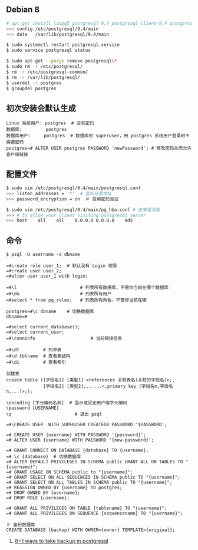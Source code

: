 Debian 8
--

```bash
# apt-get install libpq5 postgresql-9.4 postgresql-client-9.4 postgresql-client-common postgresql-common
>>> config /etc/postgresql/9.4/main
>>> data   /var/lib/postgresql/9.4/main

$ sudo systemctl restart postgresql.service
$ sudo service postgresql status

$ sudo apt-get --purge remove postgresql\*
$ sudo rm -r /etc/postgresql/
$ rm -r /etc/postgresql-common/
$ rm -r /var/lib/postgresql/
$ userdel -r postgres
$ groupdel postgres
```

初次安装会默认生成
--

```
Linux 系统用户: postgres  # 没有密码
数据库:         postgres
数据库用户:     postgres  # 数据库的 superuser，用 postgres 系统用户登录时不需要密码
postgres=# ALTER USER postgres PASSWORD 'newPassword'; # 修改密码从而允许客户端链接
```

配置文件
--

```bash
$ sudo vim /etc/postgresql/9.4/main/postgresql.conf
>>> listen_addresses = '*'  # 监听任意地址
>>> password_encryption = on  ＃ 启用密码验证

$ sudo vim /etc/postgresql/9.4/main/pg_hba.conf # 在末尾添加
>>> # to allow your client visiting postgresql server
>>> host    all    all    0.0.0.0 0.0.0.0    md5
```

命令
--

    $ psql -U username -d dbname
    
    =#create role user_1;  # 默认没有 Login 权限
    =#create user user_2;
    =#alter user user_1 with login;

    =#\l                        # 列表所有数据库，不管你当前在哪个数据库
    =#\du                       # 列表所有用户
    =#select * from pg_roles;   # 列表所有角色，不管你当前在哪
    
    postgres=#\c dbname    # 切换数据库
    dbname=#
    
    =#select current_database();
    =#select current_user;
    =#\conninfo                     # 当前链接信息

    =#\dt         # 列举表
    =#\d tblname  # 查看表结构
    =#\di         # 查看索引 

    创建表 
    create table ([字段名1] [类型1] <references 关联表名(关联的字段名)>;,
                  [字段名2] [类型2],......<,primary key (字段名m,字段名n,...)>;); 

    \encoding [字元编码名称]  # 显示或设定用户端字元编码
    \password [USERNAME]
    \q                        # 退出 psql

    =#\CREATE USER  WITH SUPERUSER CREATEDB PASSWORD '$PASSWORD';

```
=# CREATE USER {username} WITH PASSWORD '{password}';
=# ALTER USER {username} WITH PASSWORD '{new-password}';
    
=# GRANT CONNECT ON DATABASE {database} TO {username};
=# \c {database}  # 切换数据库
=# ALTER DEFAULT PRIVILEGES IN SCHEMA public GRANT ALL ON TABLES TO "{username}";
=# GRANT USAGE ON SCHEMA public to "{username}"; 
=# GRANT SELECT ON ALL SEQUENCES IN SCHEMA public TO "{username}";
=# GRANT SELECT ON ALL TABLES IN SCHEMA public TO "{username}";
=# REASSIGN OWNED BY {username} TO postgres;
=# DROP OWNED BY {username};
=# DROP ROLE {username};

=# GRANT ALL PRIVILEGES ON TABLE {tablename} TO "{username}";
=# GRANT ALL PRIVILEGES ON SEQUENCE {sequencename} TO "{username}";
```

    ＃ 备份数据库
    CREATE DATABASE {backup} WITH OWNER={owner} TEMPLATE={original};

1. [8+1 ways to take backup in postgresql](http://www.brownfort.com/2014/10/backup-restore-postgresql/)
